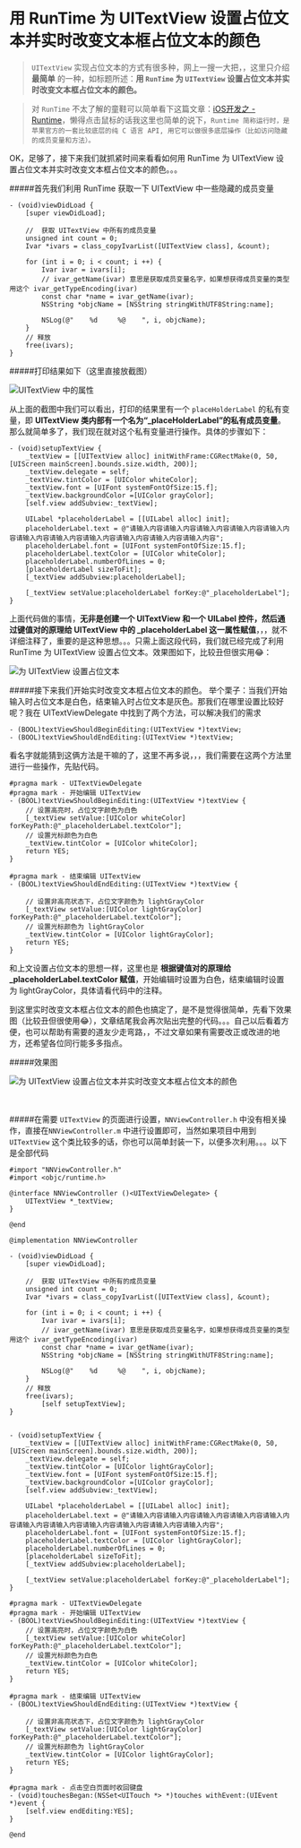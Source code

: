 # 用 RunTime 为 UITextView 设置占位文本并实时改变文本框占位文本的颜色

> `UITextView` 实现占位文本的方式有很多种，网上一搜一大把，，这里只介绍 **最简单** 的一种，如标题所述：**用 `RunTime` 为 `UITextView` 设置占位文本并实时改变文本框占位文本的颜色。**

> 对 `RunTime` 不太了解的童鞋可以简单看下这篇文章：[iOS开发之 - Runtime](http://www.jianshu.com/p/d92452217f68)，懒得点击鼠标的话我这里也简单的说下，`Runtime 简称运行时，是苹果官方的一套比较底层的纯 C 语言 API, 用它可以做很多底层操作（比如访问隐藏的成员变量和方法）。`

OK，足够了，接下来我们就抓紧时间来看看如何用 RunTime 为 UITextView 设置占位文本并实时改变文本框占位文本的颜色。。。

#####首先我们利用 RunTime 获取一下 UITextView 中一些隐藏的成员变量

```
- (void)viewDidLoad {
    [super viewDidLoad];
    
    //  获取 UITextView 中所有的成员变量
    unsigned int count = 0;
    Ivar *ivars = class_copyIvarList([UITextView class], &count);
    
    for (int i = 0; i < count; i ++) {
        Ivar ivar = ivars[i];
        // ivar_getName(ivar) 意思是获取成员变量名字，如果想获得成员变量的类型用这个 ivar_getTypeEncoding(ivar)
        const char *name = ivar_getName(ivar);
        NSString *objcName = [NSString stringWithUTF8String:name];
        
        NSLog(@"    %d     %@    ", i, objcName);
    }
    // 释放
    free(ivars);
}
```

#####打印结果如下（这里直接放截图）


![UITextView 中的属性](http://upload-images.jianshu.io/upload_images/2665449-065666a1bd7773b1.png?imageMogr2/auto-orient/strip%7CimageView2/2/w/1240)

从上面的截图中我们可以看出，打印的结果里有一个 `placeHolderLabel` 的私有变量，即 **UITextView 类内部有一个名为“_placeHolderLabel”的私有成员变量**。那么就简单多了，我们现在就对这个私有变量进行操作。具体的步骤如下：

```
- (void)setupTextView {
    _textView = [[UITextView alloc] initWithFrame:CGRectMake(0, 50, [UIScreen mainScreen].bounds.size.width, 200)];
    _textView.delegate = self;
    _textView.tintColor = [UIColor whiteColor];
    _textView.font = [UIFont systemFontOfSize:15.f];
    _textView.backgroundColor =[UIColor grayColor];
    [self.view addSubview:_textView];
    
    UILabel *placeholderLabel = [[UILabel alloc] init];
    placeholderLabel.text = @"请输入内容请输入内容请输入内容请输入内容请输入内容请输入内容请输入内容请输入内容请输入内容请输入内容请输入内容";
    placeholderLabel.font = [UIFont systemFontOfSize:15.f];
    placeholderLabel.textColor = [UIColor whiteColor];
    placeholderLabel.numberOfLines = 0;
    [placeholderLabel sizeToFit];
    [_textView addSubview:placeholderLabel];
    
    [_textView setValue:placeholderLabel forKey:@"_placeholderLabel"];
}
```
上面代码做的事情，**无非是创建一个 UITextView 和一个 UILabel 控件，然后通过键值对的原理给 UITextView 中的 _placeholderLabel 这一属性赋值**，，，就不详细注释了，重要的是这种思想。。。只需上面这段代码，我们就已经完成了利用 RunTime 为 UITextView 设置占位文本。效果图如下，比较丑但很实用😂：


![为 UITextView 设置占位文本](http://upload-images.jianshu.io/upload_images/2665449-85668f6a6f72ba93.png?imageMogr2/auto-orient/strip%7CimageView2/2/w/1240)

#####接下来我们开始实时改变文本框占位文本的颜色。
举个栗子：当我们开始输入时占位文本是白色，结束输入时占位文本是灰色。那我们在哪里设置比较好呢？我在 UITextViewDelegate 中找到了两个方法，可以解决我们的需求

```
- (BOOL)textViewShouldBeginEditing:(UITextView *)textView;
- (BOOL)textViewShouldEndEditing:(UITextView *)textView;
```
看名字就能猜到这俩方法是干嘛的了，这里不再多说，，，我们需要在这两个方法里进行一些操作，先贴代码。

```
#pragma mark - UITextViewDelegate
#pragma mark - 开始编辑 UITextView
- (BOOL)textViewShouldBeginEditing:(UITextView *)textView {
    // 设置高亮时，占位文字颜色为白色
    [_textView setValue:[UIColor whiteColor] forKeyPath:@"_placeholderLabel.textColor"];
    // 设置光标颜色为白色
    _textView.tintColor = [UIColor whiteColor];
    return YES;
}

#pragma mark - 结束编辑 UITextView
- (BOOL)textViewShouldEndEditing:(UITextView *)textView {
    
    // 设置非高亮状态下，占位文字颜色为 lightGrayColor
    [_textView setValue:[UIColor lightGrayColor] forKeyPath:@"_placeholderLabel.textColor"];
    // 设置光标颜色为 lightGrayColor
    _textView.tintColor = [UIColor lightGrayColor];
    return YES;
}
```

和上文设置占位文本的思想一样，这里也是 **根据键值对的原理给 _placeholderLabel.textColor 赋值**，开始编辑时设置为白色，结束编辑时设置为 lightGrayColor，具体请看代码中的注释。

到这里实时改变文本框占位文本的颜色也搞定了，是不是觉得很简单，先看下效果图（比较丑但很使用😂），文章结尾我会再次贴出完整的代码。。。自己以后看着方便，也可以帮助有需要的道友少走弯路，，不过文章如果有需要改正或改进的地方，还希望各位同行能多多指点。

#####效果图


![为 UITextView 设置占位文本并实时改变文本框占位文本的颜色](http://upload-images.jianshu.io/upload_images/2665449-f89dfd4f1b745501.gif?imageMogr2/auto-orient/strip)


<br></br>
#####在需要 `UITextView`  的页面进行设置，`NNViewController.h` 中没有相关操作，直接在`NNViewController.m` 中进行设置即可，当然如果项目中用到 `UITextView` 这个类比较多的话，你也可以简单封装一下，以便多次利用。。。以下是全部代码
```
#import "NNViewController.h"
#import <objc/runtime.h>

@interface NNViewController ()<UITextViewDelegate> {
    UITextView *_textView;
}

@end

@implementation NNViewController

- (void)viewDidLoad {
    [super viewDidLoad];
    
    //  获取 UITextView 中所有的成员变量
    unsigned int count = 0;
    Ivar *ivars = class_copyIvarList([UITextView class], &count);
    
    for (int i = 0; i < count; i ++) {
        Ivar ivar = ivars[i];
        // ivar_getName(ivar) 意思是获取成员变量名字，如果想获得成员变量的类型用这个 ivar_getTypeEncoding(ivar)
        const char *name = ivar_getName(ivar);
        NSString *objcName = [NSString stringWithUTF8String:name];
        
        NSLog(@"    %d     %@    ", i, objcName);
    }
    // 释放
    free(ivars);
        [self setupTextView];
}


- (void)setupTextView {
    _textView = [[UITextView alloc] initWithFrame:CGRectMake(0, 50, [UIScreen mainScreen].bounds.size.width, 200)];
    _textView.delegate = self;
    _textView.tintColor = [UIColor lightGrayColor];
    _textView.font = [UIFont systemFontOfSize:15.f];
    _textView.backgroundColor =[UIColor grayColor];
    [self.view addSubview:_textView];
    
    UILabel *placeholderLabel = [[UILabel alloc] init];
    placeholderLabel.text = @"请输入内容请输入内容请输入内容请输入内容请输入内容请输入内容请输入内容请输入内容请输入内容请输入内容请输入内容";
    placeholderLabel.font = [UIFont systemFontOfSize:15.f];
    placeholderLabel.textColor = [UIColor lightGrayColor];
    placeholderLabel.numberOfLines = 0;
    [placeholderLabel sizeToFit];
    [_textView addSubview:placeholderLabel];
    
    [_textView setValue:placeholderLabel forKey:@"_placeholderLabel"];
}

#pragma mark - UITextViewDelegate
#pragma mark - 开始编辑 UITextView
- (BOOL)textViewShouldBeginEditing:(UITextView *)textView {
    // 设置高亮时，占位文字颜色为白色
    [_textView setValue:[UIColor whiteColor] forKeyPath:@"_placeholderLabel.textColor"];
    // 设置光标颜色为白色
    _textView.tintColor = [UIColor whiteColor];
    return YES;
}

#pragma mark - 结束编辑 UITextView
- (BOOL)textViewShouldEndEditing:(UITextView *)textView {
    
    // 设置非高亮状态下，占位文字颜色为 lightGrayColor
    [_textView setValue:[UIColor lightGrayColor] forKeyPath:@"_placeholderLabel.textColor"];
    // 设置光标颜色为 lightGrayColor
    _textView.tintColor = [UIColor lightGrayColor];
    return YES;
}

#pragma mark - 点击空白页面时收回键盘
- (void)touchesBegan:(NSSet<UITouch *> *)touches withEvent:(UIEvent *)event {
    [self.view endEditing:YES];
}

@end


```